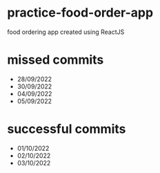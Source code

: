 # practice-food-order-app
 food ordering app created using ReactJS

# missed commits
- 28/09/2022
- 30/09/2022
- 04/09/2022
- 05/09/2022

# successful commits
- 01/10/2022
- 02/10/2022
- 03/10/2022